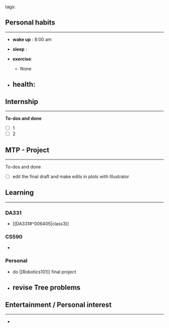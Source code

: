 tags: 
## Personal habits
--- 

- **wake up** : 8:00 am

- **sleep** :

-  **exercise**:
	- None

-  **health**: 
	- 



## Internship 
---
**To-dos and done**
- [ ] 1
- [ ] 2

## MTP - Project
--- 
To-dos and done
- [ ] edit the final draft and make edits in plots with Illustrator



## Learning
---
### DA331
- [[DA331#^006405|class3]]

### CS590
- 

### Personal
- do [[Robotics101]] final project
- revise Tree problems
	- 

## Entertainment / Personal interest
---
- 